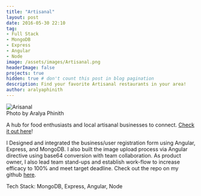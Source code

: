 ```yaml
---
title: "Artisanal"
layout: post
date: 2016-05-30 22:10
tag: 
- Full Stack
- MongoDB
- Express
- Angular
- Node
image: /assets/images/Artisanal.png
headerImage: false
projects: true
hidden: true # don't count this post in blog pagination
description: Find your favorite Artisanal restaurants in your area!
author: aralyaphinith
---
```


<div class="bigger-image">
  <img class="image" src="../assets/images/Artisanal.png" alt="Arisanal">
  <figcaption class="caption">Photo by Aralya Phinith</figcaption>
</div>

A hub for food enthusiasts and local artisanal businesses to connect. <a href="https://artisanal898.herokuapp.com" target="_blank">Check it out here</a>! 

I Designed and integrated the business/user registration form using Angular, Express, and MongoDB. I also built the image upload process via Angular directive using base64 conversion with team collaboration. As product owner, I also lead team stand-ups and establish work-flow to increase efficacy to 100% and meet target deadline. Check out the repo on my github <a href="https://github.com/Aphinith/Artisanal" target="_blank">here</a>.

Tech Stack:
MongoDB, Express, Angular, Node
